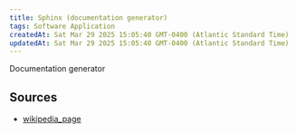 ```yaml
---
title: Sphinx (documentation generator)
tags: Software Application
createdAt: Sat Mar 29 2025 15:05:40 GMT-0400 (Atlantic Standard Time)
updatedAt: Sat Mar 29 2025 15:05:40 GMT-0400 (Atlantic Standard Time)
---
```



Documentation generator



## Sources
- [wikipedia_page](https://en.wikipedia.org/wiki/Sphinx_(documentation_generator))
